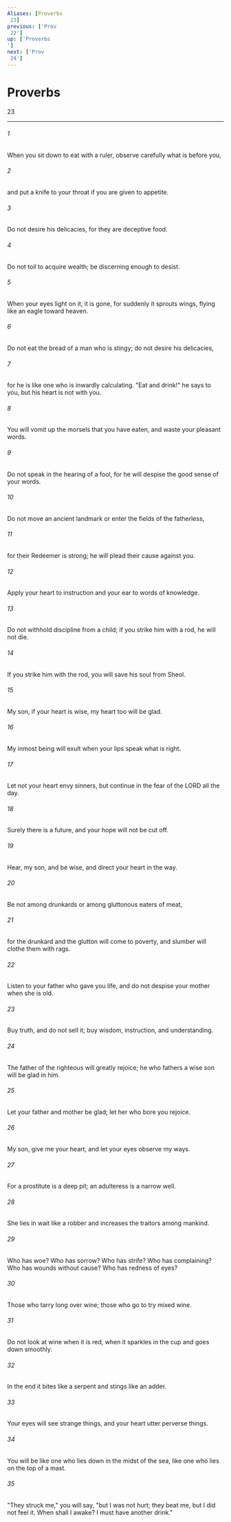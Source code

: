 ```yaml
---
Aliases: [Proverbs 23]
previous: ['Prov 22']
up: ['Proverbs']
next: ['Prov 24']
---
```

# Proverbs 23

***
 

###### 1 
When you sit down to eat with a ruler,  observe carefully what is before you,   

###### 2 
and put a knife to your throat  if you are given to appetite.   

###### 3 
Do not desire his delicacies,  for they are deceptive food.   

###### 4 
Do not toil to acquire wealth;  be discerning enough to desist.   

###### 5 
When your eyes light on it, it is gone,  for suddenly it sprouts wings,  flying like an eagle toward heaven.   

###### 6 
Do not eat the bread of a man who is stingy;  do not desire his delicacies,   

###### 7 
for he is like one who is inwardly calculating.  "Eat and drink!" he says to you,  but his heart is not with you.   

###### 8 
You will vomit up the morsels that you have eaten,  and waste your pleasant words.   

###### 9 
Do not speak in the hearing of a fool,  for he will despise the good sense of your words.   

###### 10 
Do not move an ancient landmark  or enter the fields of the fatherless,   

###### 11 
for their Redeemer is strong;  he will plead their cause against you.   

###### 12 
Apply your heart to instruction  and your ear to words of knowledge.   

###### 13 
Do not withhold discipline from a child;  if you strike him with a rod, he will not die.   

###### 14 
If you strike him with the rod,  you will save his soul from Sheol.   

###### 15 
My son, if your heart is wise,  my heart too will be glad.   

###### 16 
My inmost being will exult  when your lips speak what is right.   

###### 17 
Let not your heart envy sinners,  but continue in the fear of the LORD all the day.   

###### 18 
Surely there is a future,  and your hope will not be cut off.  

###### 19 
Hear, my son, and be wise,  and direct your heart in the way.   

###### 20 
Be not among drunkards  or among gluttonous eaters of meat,   

###### 21 
for the drunkard and the glutton will come to poverty,  and slumber will clothe them with rags.  

###### 22 
Listen to your father who gave you life,  and do not despise your mother when she is old.   

###### 23 
Buy truth, and do not sell it;  buy wisdom, instruction, and understanding.   

###### 24 
The father of the righteous will greatly rejoice;  he who fathers a wise son will be glad in him.   

###### 25 
Let your father and mother be glad;  let her who bore you rejoice.  

###### 26 
My son, give me your heart,  and let your eyes observe my ways.   

###### 27 
For a prostitute is a deep pit;  an adulteress is a narrow well.   

###### 28 
She lies in wait like a robber  and increases the traitors among mankind.  

###### 29 
Who has woe? Who has sorrow?  Who has strife? Who has complaining?  Who has wounds without cause?  Who has redness of eyes?   

###### 30 
Those who tarry long over wine;  those who go to try mixed wine.   

###### 31 
Do not look at wine when it is red,  when it sparkles in the cup  and goes down smoothly.   

###### 32 
In the end it bites like a serpent  and stings like an adder.   

###### 33 
Your eyes will see strange things,  and your heart utter perverse things.   

###### 34 
You will be like one who lies down in the midst of the sea,  like one who lies on the top of a mast.   

###### 35 
"They struck me," you will say, "but I was not hurt;  they beat me, but I did not feel it.  When shall I awake?  I must have another drink."
